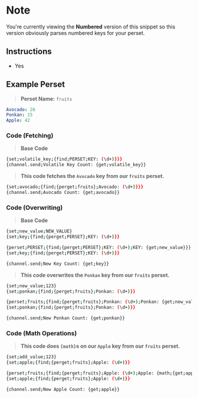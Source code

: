 # Note
You're currently viewing the **Numbered** version of this snippet so this version obviously parses numbered keys for your perset.

## Instructions
- Yes

## Example Perset
> **Perset Name:** `fruits`
```yaml
Avocado: 26
Ponkan: 15
Apple: 42
```

### Code (Fetching)
> **Base Code**
```sh
{set;volatile_key;{find;PERSET;KEY: (\d+)}}}
{channel.send;Volatile Key Count: {get;volatile_key}}
```
> **This code fetches the `Avocado` key from our `fruits` perset.**
```sh
{set;avocado;{find;{perget;fruits};Avocado: (\d+)}}}
{channel.send;Avocado Count: {get;avocado}}
```

### Code (Overwriting)
> **Base Code**
```sh
{set;new_value;NEW_VALUE}
{set;key;{find;{perget;PERSET};KEY: (\d+)}}

{perset;PERSET;{find;{perget;PERSET};KEY: (\d+);KEY: {get;new_value}}}
{set;key;{find;{perget;PERSET};KEY: (\d+)}}

{channel.send;New Key Count: {get;key}}
```
> **This code overwrites the `Ponkan` key from our `fruits` perset.**
```sh
{set;new_value;123}
{set;ponkan;{find;{perget;fruits};Ponkan: (\d+)}}

{perset;fruits;{find;{perget;fruits};Ponkan: (\d+);Ponkan: {get;new_value}}}
{set;ponkan;{find;{perget;fruits};Ponkan: (\d+)}}

{channel.send;New Ponkan Count: {get;ponkan}}
```

### Code (Math Operations)
> **This code does `{math}`s on our `Apple` key from our `fruits` perset.**
```sh
{set;add_value;123}
{set;apple;{find;{perget;fruits};Apple: (\d+)}}

{perset;fruits;{find;{perget;fruits};Apple: (\d+);Apple: {math;{get;apple}+{get;add_value}}}}
{set;apple;{find;{perget;fruits};Apple: (\d+)}}

{channel.send;New Apple Count: {get;apple}}
```
